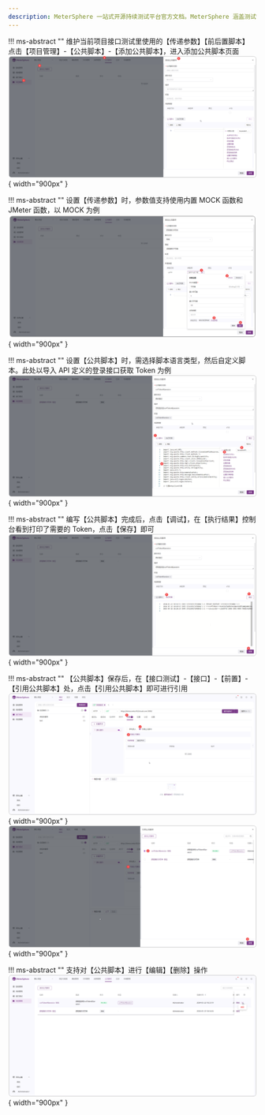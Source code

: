 ```yaml
---
description: MeterSphere 一站式开源持续测试平台官方文档。MeterSphere 涵盖测试管理、接口测试、UI 测试和性能测试等功能，全面兼容 JMeter、Selenium 等主流开源标准，有效助力开发和测试团队充分利用云弹性进行高度可 扩展的自动化测试，加速高质量的软件交付。
---
```


!!! ms-abstract ""
    维护当前项目接口测试里使用的【传递参数】【前后置脚本】<br>
    点击【项目管理】-【公共脚本】-【添加公共脚本】，进入添加公共脚本页面
![!公共脚本页面](../../img/project_management/public_script/公共脚本页面.png){ width="900px" }

!!! ms-abstract ""
    设置【传递参数】时，参数值支持使用内置 MOCK 函数和 JMeter 函数，以 MOCK 为例
![!公共脚本使用内置函数](../../img/project_management/public_script/公共脚本使用内置函数.png){ width="900px" }

!!! ms-abstract ""
    设置【公共脚本】时，需选择脚本语言类型，然后自定义脚本。此处以导入 API 定义的登录接口获取 Token 为例
![!公共脚本新增脚本](../../img/project_management/public_script/公共脚本新增脚本.png){ width="900px" }

!!! ms-abstract ""
    编写【公共脚本】完成后，点击【调试】，在【执行结果】控制台看到打印了需要的 Token，点击【保存】即可
![!项目设置](../../img/project_management/public_script/脚本调试通过.png){ width="900px" }

!!! ms-abstract ""
    【公共脚本】保存后，在【接口测试】-【接口】-【前置】-【引用公共脚本】处，点击【引用公共脚本】即可进行引用
![!引用公共脚本](../../img/project_management/public_script/引用公共脚本.png){ width="900px" }
![!选择公共脚本进行引用](../../img/project_management/public_script/选择公共脚本进行引用.png){ width="900px" }

!!! ms-abstract ""
    支持对【公共脚本】进行【编辑】【删除】操作
![!公共脚本的功能操作](../../img/project_management/public_script/公共脚本的功能操作.png){ width="900px" }
